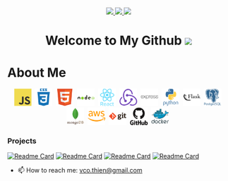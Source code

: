 ### 

<div align='center'>
 <a href="https://www.linkedin.com/in/vu-co/">
   <img src="https://img.shields.io/badge/LinkedIn-blue?style=for-the-badge&logo=linkedin&logoColor=white">
 </img>
 </a>
 <a href="https://vth-co.github.io/">
   <img src="https://img.shields.io/badge/Portfolio-255E63?style=for-the-badge&logo=About.me&logoColor=white">
 </img>
 <a href="https://angel.co/u/vu-co">
   <img src=https://img.shields.io/badge/AngelList-%23D4D4D4.svg?style=for-the-badge&logo=AngelList&logoColor=black>
 </img>
 </a>
<h1> Welcome to My Github 
<img src="https://user-images.githubusercontent.com/87354065/210286578-be523fb3-5ef0-4095-97a9-511724bfbda1.gif" width ="30"></img>
</h1>
</div>



<div>
            <h1>About Me </h1>
            </div>

 <div align='center'>
   <img src="https://github.com/devicons/devicon/blob/master/icons/javascript/javascript-original.svg" title="JavaScript" alt="JavaScript" width="40" height="40"/>&nbsp;
  <img src="https://github.com/devicons/devicon/blob/master/icons/css3/css3-plain-wordmark.svg"  title="CSS3" alt="CSS" width="40" height="40"/>&nbsp;
  <img src="https://github.com/devicons/devicon/blob/master/icons/html5/html5-original.svg" title="HTML5" alt="HTML" width="40" height="40"/>&nbsp;           
  <img src="https://github.com/devicons/devicon/blob/master/icons/nodejs/nodejs-original-wordmark.svg" title="NodeJS" alt="NodeJS" width="40" height="40"/>&nbsp;
  <img src="https://github.com/devicons/devicon/blob/master/icons/react/react-original-wordmark.svg" title="React" alt="React" width="40" height="40"/>&nbsp;
  <img src="https://github.com/devicons/devicon/blob/master/icons/redux/redux-original.svg" title="Redux" alt="Redux " width="40" height="40"/>&nbsp;
  <img src="https://github.com/devicons/devicon/blob/master/icons/express/express-original-wordmark.svg" title="Express" alt="Express " width="40" height="40"/>&nbsp;
  <img src="https://github.com/devicons/devicon/blob/master/icons/python/python-original-wordmark.svg" title="Python" alt="Python" width="40" height="40"/>&nbsp;
  <img src="https://github.com/devicons/devicon/blob/master/icons/flask/flask-original-wordmark.svg" title="Flask" alt="Flask" width="40" height="40"/>&nbsp;        
  <img src="https://github.com/devicons/devicon/blob/master/icons/postgresql/postgresql-plain-wordmark.svg" title="PSQL" alt="PSQL" width="40" height="40"/>&nbsp;
  <img src="https://github.com/devicons/devicon/blob/master/icons/mongodb/mongodb-original-wordmark.svg" title="Mongodb" alt="mongodb" width="40" height="40"/>&nbsp;     <img src="https://github.com/devicons/devicon/blob/master/icons/amazonwebservices/amazonwebservices-plain-wordmark.svg" title="AWS" alt="AWS" width="40" height="40"/>&nbsp;
  <img src="https://github.com/devicons/devicon/blob/master/icons/git/git-original-wordmark.svg" title="Git" **alt="Git" width="40" height="40"/>&nbsp;
  <img src="https://github.com/devicons/devicon/blob/master/icons/github/github-original-wordmark.svg" title="Github" **alt="Github" width="40" height="40"/>&nbsp;
              <img src="https://github.com/devicons/devicon/blob/master/icons/docker/docker-original-wordmark.svg" title="Docker" **alt="Docker" width="40" height="40"/>&nbsp;
</div>

</div>

<!--
// ### Github Stats

<p align = "center">
<img height="180em" src="https://github-readme-stats.vercel.app/api?username=vth-co&count_private=true&show_icons=true&theme=algolia"/>
<img height="180em" src="https://github-readme-stats.vercel.app/api/top-langs?username=vth-co&show_icons=true&locale=en&layout=compact&theme=algolia"/>
</p>

-->


### Projects

 [![Readme Card](https://github-readme-stats.vercel.app/api/pin/?username=vth-co&repo=Taskless&theme=gotham&card_width&show_owner)](https://github.com/vth-co/Taskless)
 [![Readme Card](https://github-readme-stats.vercel.app/api/pin/?username=vth-co&repo=MusicStratus&theme=gotham&card_width)](https://github.com/vth-co/MusicStratus)
 [![Readme Card](https://github-readme-stats.vercel.app/api/pin/?username=vernfongchao&repo=MDP&&count_private=true&include_all_commits=true&theme=gotham&card_width)](https://github.com/vernfongchao/MDP)
 [![Readme Card](https://github-readme-stats.vercel.app/api/pin/?username=BrandonCope&repo=Petsagram&&count_private=true&include_all_commits=true&theme=gotham&card_width)](https://github.com/BrandonCope/Petsagram)


- 📫 How to reach me: vco.thien@gmail.com

<!--
**vth-co/vth-co** is a ✨ _special_ ✨ repository because its `README.md` (this file) appears on your GitHub profile.

Here are some ideas to get you started:

- 🔭 I’m currently working on ...
- 🌱 I’m currently learning ...
- 👯 I’m looking to collaborate on ...
- 🤔 I’m looking for help with ...
- 💬 Ask me about ...
- 📫 How to reach me: ...
- 😄 Pronouns: ...
- ⚡ Fun fact: ...
-->

